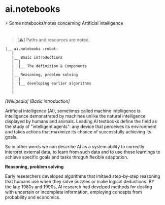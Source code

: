 # ai.notebooks <br />
:zap: Some notebooks/notes concerning Artificial intelligence 
<br />
<br />

>
> [:warning:] Paths and resources are noted. 
>
>

```shell
|__ ai.notebooks :robot: 
   |
   |__ Basic introductions
   |  |
   |  |__ The definition & Components
   |
   |__ Reasoning, problem solving 
   |  |
   |  |__ developing earlier algorithms 
   |
   |
``` 



<i>[Wikipedia]  [Basic introduction] </i> <br />

Artificial intelligence (AI), sometimes called machine intelligence is intelligence demonstrated by machines unlike the natural intelligence displayed by humans and animals. Leading AI textbooks define the field as the study of "intelligent agents": any device that perceives its environment and takes actions that maximize its chance of successfully achieving its goals. <br />

So in other words we can describe AI as a system ability to correctly interpret external data, to learn from such data and to use those learnings to achieve specific goals and tasks throguh flexible adaptation. <br /> 


<b>Reasoning, problem solving</b> <br />

Early researchers developed algorithms that imitaed step-by-step reasoning that humans use when they solve puzzles or make logical deductions. BY the late 1980s and 1990s, AI research had develped methods for dealing with uncertain or incomplete information, employing concepts from probability and economics. <br />

